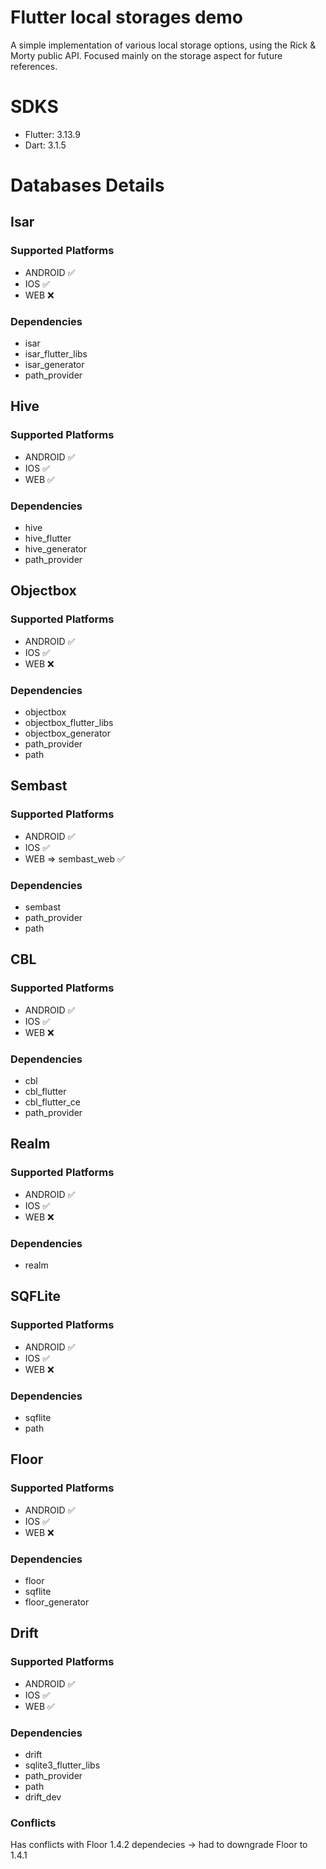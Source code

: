 # Flutter local storages demo

A simple implementation of various local storage options, using the Rick & Morty public API. Focused mainly on the storage aspect for future references.

# SDKS
- Flutter: 3.13.9
- Dart: 3.1.5

# Databases Details

## Isar
### Supported Platforms
- ANDROID ✅
- IOS ✅
- WEB ❌
### Dependencies
- isar
- isar_flutter_libs
- isar_generator
- path_provider

## Hive
### Supported Platforms
- ANDROID ✅
- IOS ✅
- WEB ✅
### Dependencies
- hive
- hive_flutter
- hive_generator
- path_provider

## Objectbox
### Supported Platforms
- ANDROID ✅
- IOS ✅
- WEB ❌
### Dependencies
- objectbox
- objectbox_flutter_libs
- objectbox_generator
- path_provider
- path

## Sembast
### Supported Platforms
- ANDROID ✅
- IOS ✅
- WEB => sembast_web ✅
### Dependencies
- sembast
- path_provider
- path

## CBL
### Supported Platforms
- ANDROID ✅
- IOS ✅
- WEB ❌
### Dependencies
- cbl
- cbl_flutter
- cbl_flutter_ce
- path_provider

## Realm
### Supported Platforms
- ANDROID ✅
- IOS ✅
- WEB ❌
### Dependencies
- realm

## SQFLite
### Supported Platforms
- ANDROID ✅
- IOS ✅
- WEB ❌
### Dependencies
- sqflite
- path

## Floor
### Supported Platforms
- ANDROID ✅
- IOS ✅
- WEB ❌
### Dependencies
- floor
- sqflite
- floor_generator

## Drift
### Supported Platforms
- ANDROID ✅
- IOS ✅
- WEB ✅
### Dependencies
- drift
- sqlite3_flutter_libs
- path_provider
- path
- drift_dev
### Conflicts
Has conflicts with Floor 1.4.2 dependecies -> had to downgrade Floor to 1.4.1